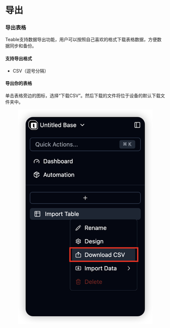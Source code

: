 # 导出

### 导出表格

Teable支持数据导出功能，用户可以按照自己喜欢的格式下载表格数据，方便数据同步和备份。

#### 支持导出格式

* CSV（逗号分隔）

#### 导出你的表格

单击表格旁边的图标，选择“下载CSV”。然后下载的文件将位于设备的默认下载文件夹中。

<figure><img src="../../.gitbook/assets/image (86).png" alt=""><figcaption></figcaption></figure>
